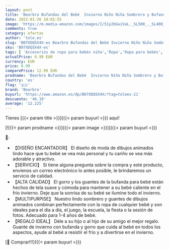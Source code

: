 ```yaml
---
layout: post
title: 'Bearbro Bufandas del Bebé  Invierno Niño Niña Sombrero y Bufandas otoño Invierno niños niñas Punto Gorras y Bufanda Guantes Traje de Tres Piezas  Rosado '
date: 2022-01-26 18:01:55
image: 'https://m.media-amazon.com/images/I/51y2bGuiVaL._SL500_._SL400_.jpg'
comments: true
category: ofertas
author: 'tole.es'
slug: 'B07XDQ5X4X-es Bearbro Bufandas del Bebé Invierno Niño Niña Sombrero y...'
sku: 'B07XDQ5X4X-es'
tags: [ 'Accesorios de ropa para bebés niña','Ropa','Ropa para bebés','Ropa para bebés niña','Sombreros y gorras para bebés niña','bearbro','bebé', ]
actualPrice: 6.99 EUR
currency: EUR
price: 6.99
comparePrice: 12.99 EUR
prodname: 'Bearbro Bufandas del Bebé  Invierno Niño Niña Sombrero y Bufandas otoño Invierno niños niñas Punto Gorras y Bufanda Guantes Traje de Tres Piezas  Rosado '
country: 'es'
flag: '🇪🇸'
brand: 'Bearbro'
buyurl: 'https://www.amazon.es/dp/B07XDQ5X4X/?tag=tolees-21'
descuento: '46.19'
average: '12.225'
---
```


Tienes [{{< param title >}}]({{< param buyurl >}}) aqui!

[![{{< param prodname >}}]({{< param image >}})]({{< param buyurl >}})

🔎:

- 【DISEÑO ENCANTADOR】 El diseño de moda de dibujos animados lindo hace que tu bebé se vea más personal y tu cariño se vea más adorable y atractivo.
- 【SERVICIO】 Si tiene alguna pregunta sobre la compra y este producto, envíenos un correo electrónico lo antes posible, le brindaremos un servicio de calidad.
- 【ALTA CALIDAD】 El gorro y los guantes de la bufanda para bebé están hechos de tela suave y cómoda para mantener a su bebé caliente en el frío invierno. Deje que la sonrisa de su bebé se ilumine todo el invierno.
- 【MULTIPURPISE】 Nuestro lindo sombrero y guantes de dibujos animados combinan perfectamente con la ropa de cualquier bebé y son ideales para el día a día, el juego, la escuela, la fiesta o la sesión de fotos. Adecuado para 1-4 años de bebé.
- 【REGALO IDEAL】 Déle a su hijo o al hijo de su amigo el mejor regalo. Guante de invierno con bufanda y gorro que cuida al bebé en todos los aspectos, ayude al bebé a resistir el frío y a divertirse en el invierno.

[🛒 Comprar!!!]({{< param buyurl >}})
